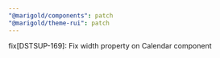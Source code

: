 ```yaml
---
"@marigold/components": patch
"@marigold/theme-rui": patch
---
```


fix[DSTSUP-169]: Fix width property on Calendar component
